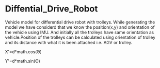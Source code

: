 # Diffential_Drive_Robot

Vehicle model for differential drive robot with trolleys. While generating the model we have considerd that we know the position(x,y) and  orientation of the vehicle using IMU. And initially all the trolleys have same orientation as vehicle.Position of the trolleys can be calculated using orientation of trolley and its distance with what it is been attached i.e. AGV or trolley.

X'=d*math.cos(Θ)

Y'=d*math.sin(Θ)
